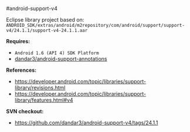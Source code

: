 #android-support-v4

Eclipse library project based on:<br/>
`ANDROID_SDK/extras/android/m2repository/com/android/support/support-v4/24.1.1/support-v4-24.1.1.aar`

**Requires:**
- `Android 1.6 (API 4) SDK Platform`
- [dandar3/android-support-annotations](https://github.com/dandar3/android-support-annotations)

**References:**
- https://developer.android.com/topic/libraries/support-library/revisions.html
- https://developer.android.com/topic/libraries/support-library/features.html#v4

**SVN checkout:**
- https://github.com/dandar3/android-support-v4/tags/24.1.1